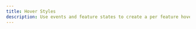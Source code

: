 ```yaml
---
title: Hover Styles
description: Use events and feature states to create a per feature hover effect.
---
```


<script lang="ts">
  import Demo from "./HoverStyles.svelte";
  import demoRaw from "./HoverStyles.svelte?raw";
  import CodeBlock from "../../CodeBlock.svelte";
</script>

<Demo />

<CodeBlock content={demoRaw} />
